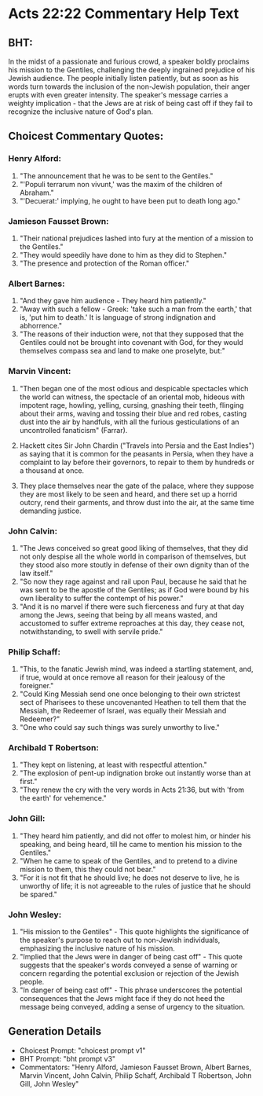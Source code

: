 # Acts 22:22 Commentary Help Text

## BHT:
In the midst of a passionate and furious crowd, a speaker boldly proclaims his mission to the Gentiles, challenging the deeply ingrained prejudice of his Jewish audience. The people initially listen patiently, but as soon as his words turn towards the inclusion of the non-Jewish population, their anger erupts with even greater intensity. The speaker's message carries a weighty implication - that the Jews are at risk of being cast off if they fail to recognize the inclusive nature of God's plan.

## Choicest Commentary Quotes:
### Henry Alford:
1. "The announcement that he was to be sent to the Gentiles." 
2. "'Populi terrarum non vivunt,' was the maxim of the children of Abraham." 
3. "'Decuerat:' implying, he ought to have been put to death long ago."

### Jamieson Fausset Brown:
1. "Their national prejudices lashed into fury at the mention of a mission to the Gentiles."
2. "They would speedily have done to him as they did to Stephen."
3. "The presence and protection of the Roman officer."

### Albert Barnes:
1. "And they gave him audience - They heard him patiently."
2. "Away with such a fellow - Greek: 'take such a man from the earth,' that is, 'put him to death.' It is language of strong indignation and abhorrence."
3. "The reasons of their induction were, not that they supposed that the Gentiles could not be brought into covenant with God, for they would themselves compass sea and land to make one proselyte, but:"

### Marvin Vincent:
1. "Then began one of the most odious and despicable spectacles which the world can witness, the spectacle of an oriental mob, hideous with impotent rage, howling, yelling, cursing, gnashing their teeth, flinging about their arms, waving and tossing their blue and red robes, casting dust into the air by handfuls, with all the furious gesticulations of an uncontrolled fanaticism" (Farrar).

2. Hackett cites Sir John Chardin ("Travels into Persia and the East Indies") as saying that it is common for the peasants in Persia, when they have a complaint to lay before their governors, to repair to them by hundreds or a thousand at once.

3. They place themselves near the gate of the palace, where they suppose they are most likely to be seen and heard, and there set up a horrid outcry, rend their garments, and throw dust into the air, at the same time demanding justice.

### John Calvin:
1. "The Jews conceived so great good liking of themselves, that they did not only despise all the whole world in comparison of themselves, but they stood also more stoutly in defense of their own dignity than of the law itself."
2. "So now they rage against and rail upon Paul, because he said that he was sent to be the apostle of the Gentiles; as if God were bound by his own liberality to suffer the contempt of his power."
3. "And it is no marvel if there were such fierceness and fury at that day among the Jews, seeing that being by all means wasted, and accustomed to suffer extreme reproaches at this day, they cease not, notwithstanding, to swell with servile pride."

### Philip Schaff:
1. "This, to the fanatic Jewish mind, was indeed a startling statement, and, if true, would at once remove all reason for their jealousy of the foreigner."
2. "Could King Messiah send one once belonging to their own strictest sect of Pharisees to these uncovenanted Heathen to tell them that the Messiah, the Redeemer of Israel, was equally their Messiah and Redeemer?"
3. "One who could say such things was surely unworthy to live."

### Archibald T Robertson:
1. "They kept on listening, at least with respectful attention."
2. "The explosion of pent-up indignation broke out instantly worse than at first."
3. "They renew the cry with the very words in Acts 21:36, but with 'from the earth' for vehemence."

### John Gill:
1. "They heard him patiently, and did not offer to molest him, or hinder his speaking, and being heard, till he came to mention his mission to the Gentiles."
2. "When he came to speak of the Gentiles, and to pretend to a divine mission to them, this they could not bear."
3. "For it is not fit that he should live; he does not deserve to live, he is unworthy of life; it is not agreeable to the rules of justice that he should be spared."

### John Wesley:
1. "His mission to the Gentiles" - This quote highlights the significance of the speaker's purpose to reach out to non-Jewish individuals, emphasizing the inclusive nature of his mission.
2. "Implied that the Jews were in danger of being cast off" - This quote suggests that the speaker's words conveyed a sense of warning or concern regarding the potential exclusion or rejection of the Jewish people.
3. "In danger of being cast off" - This phrase underscores the potential consequences that the Jews might face if they do not heed the message being conveyed, adding a sense of urgency to the situation.


## Generation Details
- Choicest Prompt: "choicest prompt v1"
- BHT Prompt: "bht prompt v3"
- Commentators: "Henry Alford, Jamieson Fausset Brown, Albert Barnes, Marvin Vincent, John Calvin, Philip Schaff, Archibald T Robertson, John Gill, John Wesley"
